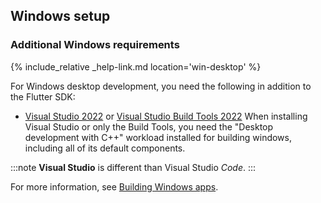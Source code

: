 ## Windows setup

[Announcing Flutter for Windows]: {{site.flutter-medium}}/announcing-flutter-for-windows-6979d0d01fed

### Additional Windows requirements

{% include_relative _help-link.md location='win-desktop' %}

For Windows desktop development,
you need the following in addition to the Flutter SDK:

* [Visual Studio 2022][] or [Visual Studio Build Tools 2022][]
  When installing Visual Studio or only the Build Tools,
  you need the "Desktop development with C++" workload installed
  for building windows, including all of its default components. 

:::note
**Visual Studio** is different than Visual Studio _Code_.
:::

For more information, see [Building Windows apps][].

[Building Windows apps]: /platform-integration/windows/building
[Visual Studio 2022]: https://visualstudio.microsoft.com/downloads/
[Visual Studio Build Tools 2022]: https://visualstudio.microsoft.com/downloads/#build-tools-for-visual-studio-2022

